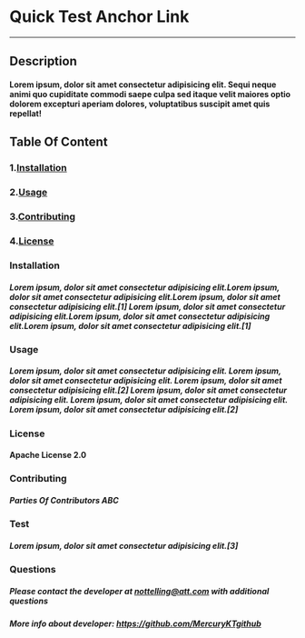 # Quick Test Anchor Link 
  
--- 
  
## Description
#### Lorem ipsum, dolor sit amet consectetur adipisicing elit. Sequi neque animi quo cupiditate commodi saepe culpa sed itaque velit maiores optio dolorem excepturi aperiam dolores, voluptatibus suscipit amet quis repellat! 
  
## Table Of Content
#### 
  

### 1.[Installation](#installation)
### 2.[Usage](#usage)
### 3.[Contributing](#contributing)
### 4.[License](#license)



### Installation
##### Lorem ipsum, dolor sit amet consectetur adipisicing elit.Lorem ipsum, dolor sit amet consectetur adipisicing elit.Lorem ipsum, dolor sit amet consectetur adipisicing elit.[1] Lorem ipsum, dolor sit amet consectetur adipisicing elit.Lorem ipsum, dolor sit amet consectetur adipisicing elit.Lorem ipsum, dolor sit amet consectetur adipisicing elit.[1]
  
### Usage
##### Lorem ipsum, dolor sit amet consectetur adipisicing elit. Lorem ipsum, dolor sit amet consectetur adipisicing elit. Lorem ipsum, dolor sit amet consectetur adipisicing elit.[2] Lorem ipsum, dolor sit amet consectetur adipisicing elit. Lorem ipsum, dolor sit amet consectetur adipisicing elit. Lorem ipsum, dolor sit amet consectetur adipisicing elit.[2]
  
### License
#### Apache License 2.0 
  
### Contributing
##### Parties Of Contributors ABC 
  
### Test
##### Lorem ipsum, dolor sit amet consectetur adipisicing elit.[3] 
  
### Questions
##### Please contact the developer at <nottelling@att.com> with additional questions 
                
##### More info about developer: https://github.com/MercuryKTgithub 

